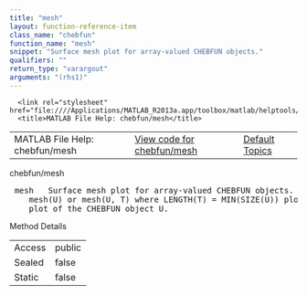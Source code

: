 ```yaml
---
title: "mesh"
layout: function-reference-item
class_name: "chebfun"
function_name: "mesh"
snippet: "Surface mesh plot for array-valued CHEBFUN objects."
qualifiers: ""
return_type: "varargout"
arguments: "(rhs1)"
---
```


<html>
   <head>
      <meta http-equiv="Content-Type" content="text/html; charset=utf-8">
   
      <link rel="stylesheet" href="file:////Applications/MATLAB_R2013a.app/toolbox/matlab/helptools/private/helpwin.css">
      <title>MATLAB File Help: chebfun/mesh</title>
   </head>
   <body>
      <!--Single-page help-->
      <table border="0" cellspacing="0" width="100%">
         <tr class="subheader">
            <td class="headertitle">MATLAB File Help: chebfun/mesh</td>
            <td class="subheader-left"><a href="matlab:edit chebfun/mesh">View code for chebfun/mesh</a></td>
            <td class="subheader-right"><a href="matlab:helpwin">Default Topics</a></td>
         </tr>
      </table>
      <div class="title">chebfun/mesh</div>
      <div class="helptext"><pre><!--helptext --> <span class="helptopic">mesh</span>   Surface mesh plot for array-valued CHEBFUN objects.
    <span class="helptopic">mesh</span>(U) or <span class="helptopic">mesh</span>(U, T) where LENGTH(T) = MIN(SIZE(U)) plots a surface mesh
    plot of the CHEBFUN object U.</pre></div><!--after help -->
      <!--Method-->
      <div class="sectiontitle">Method Details</div>
      <table class="class-details">
         <tr>
            <td class="class-detail-label">Access</td>
            <td>public</td>
         </tr>
         <tr>
            <td class="class-detail-label">Sealed</td>
            <td>false</td>
         </tr>
         <tr>
            <td class="class-detail-label">Static</td>
            <td>false</td>
         </tr>
      </table>
   </body>
</html>
